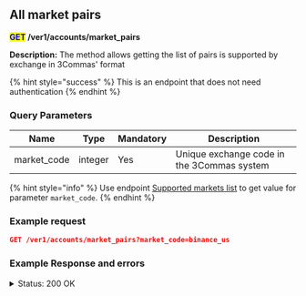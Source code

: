 ## All market pairs
<strong><mark style="color:blue">GET</mark> /ver1/accounts/market_pairs</strong>

**Description:** The method allows getting the list of pairs is supported by exchange in 3Commas' format

{% hint style="success" %}
This is an endpoint that does not need authentication
{% endhint %}

### Query Parameters
| Name        | Type    | Mandatory | Description                                 |
|-------------|---------|-----------|---------------------------------------------|
| market_code | integer | Yes       | Unique exchange code in the 3Commas system  |

{% hint style="info" %}
Use endpoint [Supported markets list](/docs/Market%20data/Supported%20markets%20list.md) to get value for parameter <code>market_code</code>.
{% endhint %}

### Example request

```json
GET /ver1/accounts/market_pairs?market_code=binance_us
```

### Example Response and errors
<details>
<summary>Status: 200 OK</summary>

```json
[
"BTC_ETH",
"BTC_LTC",
"BTC_BNB",
"BTC_NEO",
"ETH_QTUM",
"ETH_EOS",
"ETH_SNT",
"ETH_BNT",
"BTC_GAS",
"ETH_BNB",
"USDT_BTC",
...
]
```
</details>
